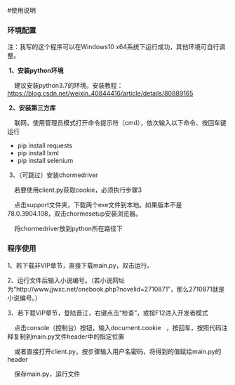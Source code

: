 #使用说明
<h3>环境配置</h3>
<p>注：我写的这个程序可以在Windows10 x64系统下运行成功，其他环境可自行调整。</p>
<p><span style="font-weight: bold;">&#160;1、安装python环境</span></p>
<p><span class="Apple-tab-span" style="white-space:pre">	</span>建议安装python3.7的环境。安装教程：<a href="https://blog.csdn.net/weixin_40844416/article/details/80889165">https://blog.csdn.net/weixin_40844416/article/details/80889165</a></p>
<p><span style="font-weight: bold;">&#160;2、安装第三方库</span></p>
<p><span class="Apple-tab-span" style="white-space:pre">	</span>联网，使用管理员模式打开命令提示符（cmd），依次输入以下命令、按回车键运行</p>
<p></p>
<ul><li>pip install&#160;requests</li>
<li>pip install lxml</li>
<li>pip install&#160;selenium</li>
</ul>
&#160;3、（可跳过）安装chormedriver<p></p>
<p><span class="Apple-tab-span" style="white-space:pre">	</span>若要使用client.py获取cookie，必须执行步骤3</p>
<p><span class="Apple-tab-span" style="white-space:pre">	</span>点击support文件夹，下载两个exe文件到本地。如果版本不是78.0.3904.108，双击chormesetup安装浏览器。</p>
<p><span class="Apple-tab-span" style="white-space:pre">	</span>将chormedriver放到python所在路径下</p>
<h3>程序使用</h3>
<p>1、若下载非VIP章节，直接下载main.py，双击运行。</p>
<p>2、运行文件后输入小说编号。（若小说网址为“http://www.jjwxc.net/onebook.php?novelid=2710871”，那么2710871就是小说编号。）</p>
<p>3、若下载VIP章节，登陆晋江，右键点击“检查”，或按F12进入开发者模式</p>
<p><span class="Apple-tab-span" style="white-space:pre">	</span>点击console（控制台）按钮，输入document.cookie &#160; ，按回车，按照代码注释复制到main.py文件header中的指定位置</p>
<p><span class="Apple-tab-span" style="white-space:pre">	</span>或者直接打开client.py，按步骤输入用户名密码，将得到的值赋给main.py的header</p>
<p><span class="Apple-tab-span" style="white-space:pre">	</span>保存main.py，运行文件</p>
